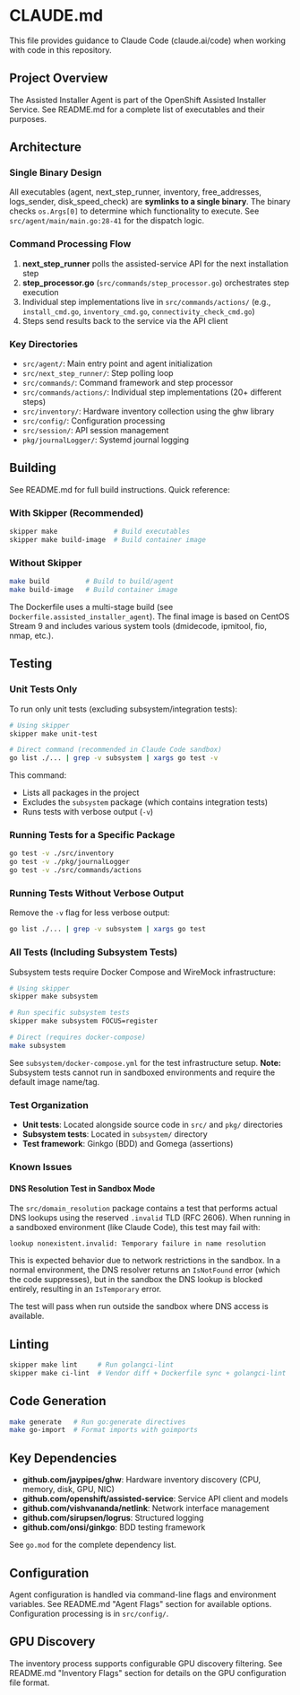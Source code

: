 # CLAUDE.md

This file provides guidance to Claude Code (claude.ai/code) when working with code in this repository.

## Project Overview

The Assisted Installer Agent is part of the OpenShift Assisted Installer Service. See README.md for a complete list of executables and their purposes.

## Architecture

### Single Binary Design

All executables (agent, next_step_runner, inventory, free_addresses, logs_sender, disk_speed_check) are **symlinks to a single binary**. The binary checks `os.Args[0]` to determine which functionality to execute. See `src/agent/main/main.go:28-41` for the dispatch logic.

### Command Processing Flow

1. **next_step_runner** polls the assisted-service API for the next installation step
2. **step_processor.go** (`src/commands/step_processor.go`) orchestrates step execution
3. Individual step implementations live in `src/commands/actions/` (e.g., `install_cmd.go`, `inventory_cmd.go`, `connectivity_check_cmd.go`)
4. Steps send results back to the service via the API client

### Key Directories

- `src/agent/`: Main entry point and agent initialization
- `src/next_step_runner/`: Step polling loop
- `src/commands/`: Command framework and step processor
- `src/commands/actions/`: Individual step implementations (20+ different steps)
- `src/inventory/`: Hardware inventory collection using the ghw library
- `src/config/`: Configuration processing
- `src/session/`: API session management
- `pkg/journalLogger/`: Systemd journal logging

## Building

See README.md for full build instructions. Quick reference:

### With Skipper (Recommended)
```bash
skipper make              # Build executables
skipper make build-image  # Build container image
```

### Without Skipper
```bash
make build         # Build to build/agent
make build-image   # Build container image
```

The Dockerfile uses a multi-stage build (see `Dockerfile.assisted_installer_agent`). The final image is based on CentOS Stream 9 and includes various system tools (dmidecode, ipmitool, fio, nmap, etc.).

## Testing

### Unit Tests Only

To run only unit tests (excluding subsystem/integration tests):

```bash
# Using skipper
skipper make unit-test

# Direct command (recommended in Claude Code sandbox)
go list ./... | grep -v subsystem | xargs go test -v
```

This command:
- Lists all packages in the project
- Excludes the `subsystem` package (which contains integration tests)
- Runs tests with verbose output (`-v`)

### Running Tests for a Specific Package

```bash
go test -v ./src/inventory
go test -v ./pkg/journalLogger
go test -v ./src/commands/actions
```

### Running Tests Without Verbose Output

Remove the `-v` flag for less verbose output:

```bash
go list ./... | grep -v subsystem | xargs go test
```

### All Tests (Including Subsystem Tests)

Subsystem tests require Docker Compose and WireMock infrastructure:

```bash
# Using skipper
skipper make subsystem

# Run specific subsystem tests
skipper make subsystem FOCUS=register

# Direct (requires docker-compose)
make subsystem
```

See `subsystem/docker-compose.yml` for the test infrastructure setup. **Note:** Subsystem tests cannot run in sandboxed environments and require the default image name/tag.

### Test Organization

- **Unit tests**: Located alongside source code in `src/` and `pkg/` directories
- **Subsystem tests**: Located in `subsystem/` directory
- **Test framework**: Ginkgo (BDD) and Gomega (assertions)

### Known Issues

#### DNS Resolution Test in Sandbox Mode

The `src/domain_resolution` package contains a test that performs actual DNS lookups using the reserved `.invalid` TLD (RFC 2606). When running in a sandboxed environment (like Claude Code), this test may fail with:

```
lookup nonexistent.invalid: Temporary failure in name resolution
```

This is expected behavior due to network restrictions in the sandbox. In a normal environment, the DNS resolver returns an `IsNotFound` error (which the code suppresses), but in the sandbox the DNS lookup is blocked entirely, resulting in an `IsTemporary` error.

The test will pass when run outside the sandbox where DNS access is available.

## Linting

```bash
skipper make lint     # Run golangci-lint
skipper make ci-lint  # Vendor diff + Dockerfile sync + golangci-lint
```

## Code Generation

```bash
make generate   # Run go:generate directives
make go-import  # Format imports with goimports
```

## Key Dependencies

- **github.com/jaypipes/ghw**: Hardware inventory discovery (CPU, memory, disk, GPU, NIC)
- **github.com/openshift/assisted-service**: Service API client and models
- **github.com/vishvananda/netlink**: Network interface management
- **github.com/sirupsen/logrus**: Structured logging
- **github.com/onsi/ginkgo**: BDD testing framework

See `go.mod` for the complete dependency list.

## Configuration

Agent configuration is handled via command-line flags and environment variables. See README.md "Agent Flags" section for available options. Configuration processing is in `src/config/`.

## GPU Discovery

The inventory process supports configurable GPU discovery filtering. See README.md "Inventory Flags" section for details on the GPU configuration file format.
